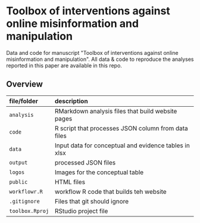 
# Toolbox of interventions against online misinformation and manipulation

Data and code for manuscript "Toolbox of interventions against online misinformation and manipulation".
All data & code to reproduce the analyses reported in this paper are available in this repo.


## Overview

| file/folder | description |
|:--|:--|
| `analysis` | RMarkdown analysis files that build website pages|
| `code` | R script that processes JSON column from data files |
| `data` | Input data for conceptual and evidence tables in xlsx|
| `output` | processed JSON files |
| `logos` | Images for the conceptual table |
| `public` | HTML files|
| `workflowr.R` | workflow R code that builds teh website |
| `.gitignore` | Files that git should ignore |
| `toolbox.Rproj` | RStudio project file |

